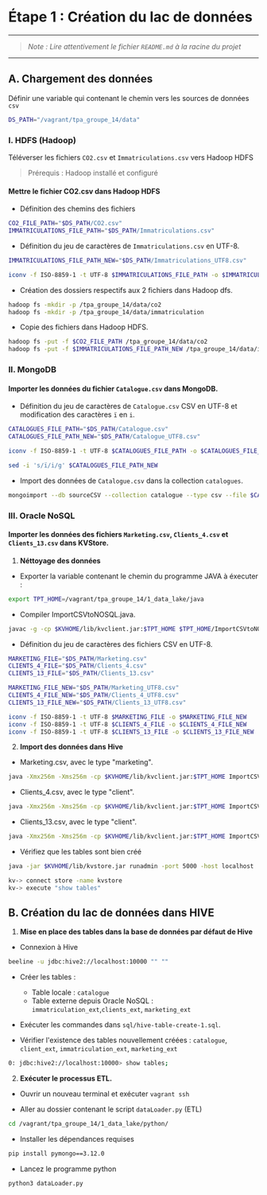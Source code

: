 # Étape 1 : Création du lac de données

___

> _Note : Lire attentivement le fichier `README.md` à la racine du projet_

___

## A. Chargement des données

Définir une variable qui contenant le chemin vers les sources de données `csv`
```bash
DS_PATH="/vagrant/tpa_groupe_14/data"
```

### I. HDFS (Hadoop)

Téléverser les fichiers `CO2.csv` et `Immatriculations.csv` vers Hadoop HDFS

> Prérequis : Hadoop installé et configuré

#### Mettre le fichier CO2.csv dans Hadoop HDFS

- Définition des chemins des fichiers
```bash
CO2_FILE_PATH="$DS_PATH/CO2.csv"
IMMATRICULATIONS_FILE_PATH="$DS_PATH/Immatriculations.csv"
```

- Définition du jeu de caractères de `Immatriculations.csv` en UTF-8.
```bash
IMMATRICULATIONS_FILE_PATH_NEW="$DS_PATH/Immatriculations_UTF8.csv"

iconv -f ISO-8859-1 -t UTF-8 $IMMATRICULATIONS_FILE_PATH -o $IMMATRICULATIONS_FILE_PATH_NEW
```

- Création des dossiers respectifs aux 2 fichiers dans Hadoop dfs.
```bash
hadoop fs -mkdir -p /tpa_groupe_14/data/co2
hadoop fs -mkdir -p /tpa_groupe_14/data/immatriculation
```

- Copie des fichiers dans Hadoop HDFS.
```bash
hadoop fs -put -f $CO2_FILE_PATH /tpa_groupe_14/data/co2
hadoop fs -put -f $IMMATRICULATIONS_FILE_PATH_NEW /tpa_groupe_14/data/immatriculation
```

### II. MongoDB

#### Importer les données du fichier `Catalogue.csv` dans MongoDB.

- Définition du jeu de caractères de `Catalogue.csv` CSV en UTF-8 et modification des caractères `ï` en `i`.
```bash
CATALOGUES_FILE_PATH="$DS_PATH/Catalogue.csv"
CATALOGUES_FILE_PATH_NEW="$DS_PATH/Catalogue_UTF8.csv"

iconv -f ISO-8859-1 -t UTF-8 $CATALOGUES_FILE_PATH -o $CATALOGUES_FILE_PATH_NEW

sed -i 's/ï/i/g' $CATALOGUES_FILE_PATH_NEW
```

- Import des données de `Catalogue.csv` dans la collection `catalogues`.
```bash
mongoimport --db sourceCSV --collection catalogue --type csv --file $CATALOGUES_FILE_PATH_NEW --headerline;
```

### III. Oracle NoSQL

#### Importer les données des fichiers `Marketing.csv`, `Clients_4.csv` et `Clients_13.csv` dans KVStore.

1. **Néttoyage des données**
- Exporter la variable contenant le chemin du programme JAVA à éxecuter :
```bash
export TPT_HOME=/vagrant/tpa_groupe_14/1_data_lake/java
```

- Compiler ImportCSVtoNOSQL.java.
```bash
javac -g -cp $KVHOME/lib/kvclient.jar:$TPT_HOME $TPT_HOME/ImportCSVtoNOSQL.java
```

- Définition du jeu de caractères des fichiers CSV en UTF-8.
```bash
MARKETING_FILE="$DS_PATH/Marketing.csv"
CLIENTS_4_FILE="$DS_PATH/Clients_4.csv"
CLIENTS_13_FILE="$DS_PATH/Clients_13.csv"

MARKETING_FILE_NEW="$DS_PATH/Marketing_UTF8.csv"
CLIENTS_4_FILE_NEW="$DS_PATH/Clients_4_UTF8.csv"
CLIENTS_13_FILE_NEW="$DS_PATH/Clients_13_UTF8.csv"

iconv -f ISO-8859-1 -t UTF-8 $MARKETING_FILE -o $MARKETING_FILE_NEW
iconv -f ISO-8859-1 -t UTF-8 $CLIENTS_4_FILE -o $CLIENTS_4_FILE_NEW
iconv -f ISO-8859-1 -t UTF-8 $CLIENTS_13_FILE -o $CLIENTS_13_FILE_NEW
```

2. **Import des données dans Hive**

- Marketing.csv, avec le type "marketing".
```bash
java -Xmx256m -Xms256m -cp $KVHOME/lib/kvclient.jar:$TPT_HOME ImportCSVtoNOSQL $MARKETING_FILE_NEW marketing
```

- Clients_4.csv, avec le type "client".
```bash
java -Xmx256m -Xms256m -cp $KVHOME/lib/kvclient.jar:$TPT_HOME ImportCSVtoNOSQL $CLIENTS_4_FILE_NEW client
```

- Clients_13.csv, avec le type "client".
```bash
java -Xmx256m -Xms256m -cp $KVHOME/lib/kvclient.jar:$TPT_HOME ImportCSVtoNOSQL $CLIENTS_13_FILE_NEW client
```

- Vérifiez que les tables sont bien créé
```bash
java -jar $KVHOME/lib/kvstore.jar runadmin -port 5000 -host localhost

kv-> connect store -name kvstore
kv-> execute "show tables"
```

## B. Création du lac de données dans HIVE

1. **Mise en place des tables dans la base de données par défaut de Hive**

- Connexion à Hive
```bash
beeline -u jdbc:hive2://localhost:10000 "" ""
```

- Créer les tables :
    - Table locale : `catalogue`
    - Table externe depuis Oracle NoSQL : `immatriculation_ext`,`clients_ext`, `marketing_ext`

- Exécuter les commandes dans `sql/hive-table-create-1.sql`.

- Vérifier l'existence des tables nouvellement créées : `catalogue`, `client_ext`, `immatriculation_ext`, `marketing_ext`
```bash
0: jdbc:hive2://localhost:10000> show tables;
```

2. **Exécuter le processus ETL.**
- Ouvrir un nouveau terminal et exécuter `vagrant ssh`

- Aller au dossier contenant le script `dataLoader.py` (ETL)
```bash
cd /vagrant/tpa_groupe_14/1_data_lake/python/
```

- Installer les dépendances requises
```bash
pip install pymongo==3.12.0
```

- Lancez le programme python
```bash
python3 dataLoader.py
```
